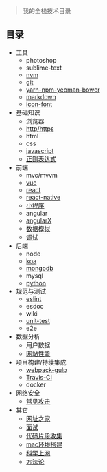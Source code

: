 > 我的全栈技术目录

## 目录

- 工具
    + photoshop
    + sublime-text
    + [nvm](./stacks/tools.md#nvm)
    + [git](./stacks/git.md)
    + [yarn-npm-yeoman-bower](./stacks/yarn-npm-yeoman-bower.md)
    + [markdown](./stacks/markdown.md)
    + [icon-font](./stacks/icon-font.md)
- 基础知识
    + 浏览器
    + [http/https](./stacks/http-https.md)
    + html
    + css
    + [javascript](./stacks/javascript.md)
    + [正则表达式](./stacks/regular-expression.md)
- 前端
    + mvc/mvvm
    + [vue](https://github.com/howardwzh/star-vue)
    + [react](https://github.com/howardwzh/star-react)
    + [react-native](https://github.com/howardwzh/star-react-native)
    + [小程序](https://github.com/howardwzh/weixin)
    + angular
    + [angularX](https://github.com/howardwzh/star-angularX)
    + [数据模拟](./stacks/mock-data/mock-data.md)
    + [调试](./stacks/debug/debug.md)
- 后端
    + node
    + [koa](https://github.com/howardwzh/star-koa)
    + [mongodb](./stacks/mongodb.md)
    + mysql
    + [python](https://github.com/howardwzh/python-lab)
- 规范与测试
    + [eslint](./stacks/eslint/eslint.md)
    + esdoc
    + wiki
    + [unit-test](./stacks/unit-test/unit-test.md)
    + e2e
- 数据分析
    + 用户数据
    + [网站性能](https://github.com/howardwzh/front-end-performance)
- 项目构建/持续集成
    + [webpack-gulp](https://github.com/howardwzh/star-webpack-gulp)
    + [Travis-CI](https://github.com/ruanyf/jstraining/blob/master/demos/README.md#travis-ci)
    + docker
- 网络安全
    + [常见攻击](./stacks/security.md)
- 其它
    + [网址之家](./stacks/web-site-home.md)
    + [面试](./stacks/interview.md)
    + [代码片段收集](./stacks/collection.md)
    + [mac环境搭建](./stacks/mac.md)
    + [科学上网](./stacks/science-online.md)
    + [方法论](./stacks/methodology.md)